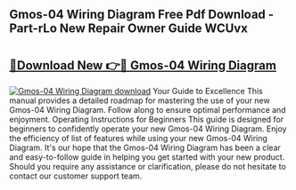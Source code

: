 ## Gmos-04 Wiring Diagram Free Pdf Download - Part-rLo New Repair Owner Guide WCUvx

# <h2><a href="http://dfse70.blite.top/?on=Gmos-04+Wiring+Diagram">🔗Download New 👉🔴 Gmos-04 Wiring Diagram</a></h2>

[![Gmos-04 Wiring Diagram download](https://i.imgur.com/lujVjoI.png)](http://dfse70.blite.top/?on=Gmos-04+Wiring+Diagram)
Your Guide to Excellence This manual provides a detailed roadmap for mastering the use of your new Gmos-04 Wiring Diagram. Follow along to ensure optimal performance and enjoyment. Operating Instructions for Beginners This guide is designed for beginners to confidently operate your new Gmos-04 Wiring Diagram. Enjoy the efficiency of list of features while using your new Gmos-04 Wiring Diagram. It's our hope that the Gmos-04 Wiring Diagram has been a clear and easy-to-follow guide in helping you get started with your new product. Should you require any assistance or clarification, please do not hesitate to contact our customer support team.
